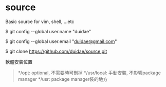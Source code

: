 # source
Basic source for vim, shell, ...etc


$ git config --global user.name "duidae"

$ git config --global user.email "duidae@gmail.com"

$ git clone https://github.com/duidae/source.git

軟體安裝位置
>*/opt: optional, 不需要時可刪掉
>*/usr/local: 手動安裝, 不影響package manager
>*/usr: package manager裝的地方
